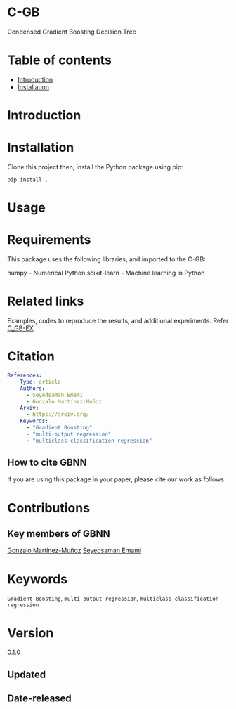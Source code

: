 # C-GB
Condensed Gradient Boosting Decision Tree

# Table of contents
* [Introduction](#Introduction)
* [Installation](#Installation)



# Introduction



# Installation
Clone this project then, install the Python package using pip:

`pip install .`





# Usage



# Requirements
This package uses the following libraries, and imported to the C-GB:

numpy - Numerical Python
scikit-learn - Machine learning in Python

# Related links
Examples, codes to reproduce the results, and additional experiments. Refer [C_GB-EX](https://github.com/samanemami/C_GB-EX).


# Citation

```yaml
References:
    Type: article
    Authors:
      - Seyedsaman Emami
      - Gonzalo Martínez-Muñoz
    Arxiv:
      - https://arxiv.org/
    Keywords:
      - "Gradient Boosting"
      - "multi-output regression"
      - "multiclass-classification regression"
```
## How to cite GBNN
If you are using this package in your paper, please cite our work as follows


# Contributions

## Key members of GBNN
[Gonzalo Martínez-Muñoz](https://github.com/gmarmu)
[Seyedsaman Emami](https://github.com/samanemami)

# Keywords
`Gradient Boosting`, `multi-output regression`, `multiclass-classification regression`

# Version
0.1.0

## Updated

## Date-released

